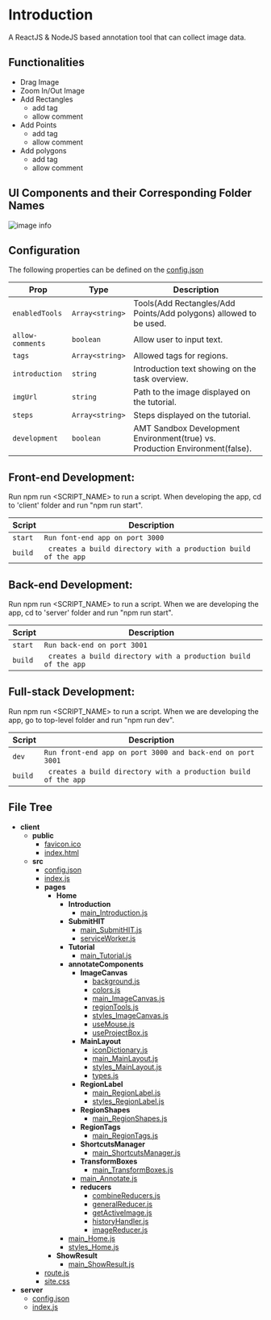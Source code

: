 # Introduction
A ReactJS & NodeJS based annotation tool that can collect image data.

## Functionalities
- Drag Image
- Zoom In/Out Image
- Add Rectangles
  * add tag
  * allow comment
- Add Points
  * add tag
  * allow comment
- Add polygons
  * add tag
  * allow comment
  
## UI Components and their Corresponding Folder Names
![image info](./assets/imgs/home.png)

## Configuration

The following properties can be defined on the [config.json](server/config.json)

| Prop                     | Type                          | Description                                                                             | 
| ------------------------ | ------------------------------| --------------------------------------------------------------------------------------- | 
| `enabledTools`           | `Array<string>`               | Tools(Add Rectangles/Add Points/Add polygons) allowed to be used.                       |               
| `allow-comments`         | `boolean`                     | Allow user to input text.                                                               | 
| `tags`                   | `Array<string>`               | Allowed tags for regions.                                                 |    
| `introduction`           | `string`                      | Introduction text showing on the task overview.                                         |               
| `imgUrl`                 | `string`                      | Path to the image displayed on the tutorial.                                            |               
| `steps`                  | `Array<string>`               | Steps displayed on the tutorial.                                                        |               
| `development`            | `boolean`                     | AMT Sandbox Development Environment(true) vs. Production Environment(false).            |

## Front-end Development:
Run npm run <SCRIPT_NAME> to run a script. When developing the app, cd to 'client' folder and run "npm run start".

| Script                    | Description                         | 
| ------------------------ | ------------------------------| 
| `start`           | `Run font-end app on port 3000`               |      
| `build`         | ` creates a build directory with a production build of the app`                     |

## Back-end Development:
Run npm run <SCRIPT_NAME> to run a script. When we are developing the app, cd to 'server' folder and run "npm run start".

| Script                    | Description                         | 
| ------------------------ | ------------------------------| 
| `start`           | `Run back-end on port 3001`               |      
| `build`         | ` creates a build directory with a production build of the app`                     |

## Full-stack Development:
Run npm run <SCRIPT_NAME> to run a script. When we are developing the app, go to top-level folder and run "npm run dev".

| Script                    | Description                         | 
| ------------------------ | ------------------------------| 
| `dev`           | `Run front-end app on port 3000 and back-end on port 3001`               |      
| `build`         | ` creates a build directory with a production build of the app`|

## File Tree
 - __client__
   - __public__
     - [favicon.ico](client/public/favicon.ico)
     - [index.html](client/public/index.html)
   - __src__
     - [config.json](client/src/config.json)
     - [index.js](client/src/index.js)
     - __pages__
       - __Home__
         - __Introduction__
           - [main\_Introduction.js](client/src/pages/Home/Introduction/main_Introduction.js)
         - __SubmitHIT__
           - [main\_SubmitHIT.js](client/src/pages/Home/SubmitHIT/main_SubmitHIT.js)
           - [serviceWorker.js](client/src/pages/Home/SubmitHIT/serviceWorker.js)
         - __Tutorial__
           - [main\_Tutorial.js](client/src/pages/Home/Tutorial/main_Tutorial.js)
         - __annotateComponents__
           - __ImageCanvas__
             - [background.js](client/src/pages/Home/annotateComponents/ImageCanvas/background.js)
             - [colors.js](client/src/pages/Home/annotateComponents/ImageCanvas/colors.js)
             - [main\_ImageCanvas.js](client/src/pages/Home/annotateComponents/ImageCanvas/main_ImageCanvas.js)
             - [regionTools.js](client/src/pages/Home/annotateComponents/ImageCanvas/regionTools.js)
             - [styles\_ImageCanvas.js](client/src/pages/Home/annotateComponents/ImageCanvas/styles_ImageCanvas.js)
             - [useMouse.js](client/src/pages/Home/annotateComponents/ImageCanvas/useMouse.js)
             - [useProjectBox.js](client/src/pages/Home/annotateComponents/ImageCanvas/useProjectBox.js)
           - __MainLayout__
             - [iconDictionary.js](client/src/pages/Home/annotateComponents/MainLayout/iconDictionary.js)
             - [main\_MainLayout.js](client/src/pages/Home/annotateComponents/MainLayout/main_MainLayout.js)
             - [styles\_MainLayout.js](client/src/pages/Home/annotateComponents/MainLayout/styles_MainLayout.js)
             - [types.js](client/src/pages/Home/annotateComponents/MainLayout/types.js)
           - __RegionLabel__
             - [main\_RegionLabel.js](client/src/pages/Home/annotateComponents/RegionLabel/main_RegionLabel.js)
             - [styles\_RegionLabel.js](client/src/pages/Home/annotateComponents/RegionLabel/styles_RegionLabel.js)
           - __RegionShapes__
             - [main\_RegionShapes.js](client/src/pages/Home/annotateComponents/RegionShapes/main_RegionShapes.js)
           - __RegionTags__
             - [main\_RegionTags.js](client/src/pages/Home/annotateComponents/RegionTags/main_RegionTags.js)
           - __ShortcutsManager__
             - [main\_ShortcutsManager.js](client/src/pages/Home/annotateComponents/ShortcutsManager/main_ShortcutsManager.js)
           - __TransformBoxes__
             - [main\_TransformBoxes.js](client/src/pages/Home/annotateComponents/TransformBoxes/main_TransformBoxes.js)
           - [main\_Annotate.js](client/src/pages/Home/annotateComponents/main_Annotate.js)
           - __reducers__
             - [combineReducers.js](client/src/pages/Home/annotateComponents/reducers/combineReducers.js)
             - [generalReducer.js](client/src/pages/Home/annotateComponents/reducers/generalReducer.js)
             - [getActiveImage.js](client/src/pages/Home/annotateComponents/reducers/getActiveImage.js)
             - [historyHandler.js](client/src/pages/Home/annotateComponents/reducers/historyHandler.js)
             - [imageReducer.js](client/src/pages/Home/annotateComponents/reducers/imageReducer.js)
         - [main\_Home.js](client/src/pages/Home/main_Home.js)
         - [styles\_Home.js](client/src/pages/Home/styles_Home.js)
       - __ShowResult__
         - [main\_ShowResult.js](client/src/pages/ShowResult/main_ShowResult.js)
     - [route.js](client/src/route.js)
     - [site.css](client/src/site.css)
 - __server__
   - [config.json](server/config.json)
   - [index.js](server/index.js)

